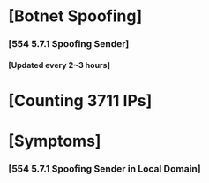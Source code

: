 # [Botnet Spoofing]
### [554 5.7.1 Spoofing Sender]
#### [Updated every 2~3 hours]

# [Counting 3711 IPs]

# [Symptoms] 
###   [554 5.7.1 Spoofing Sender in Local Domain]
